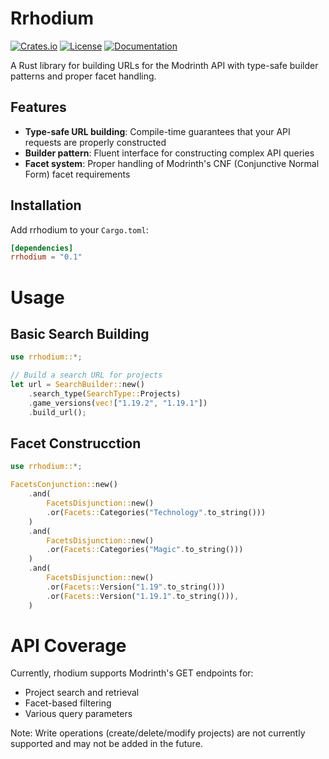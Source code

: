 # Rrhodium

[![Crates.io](https://img.shields.io/crates/v/rrhodium)](https://crates.io/crates/rrhodium)
[![License](https://img.shields.io/crates/l/rrhodium)](LICENSE)
[![Documentation](https://img.shields.io/docsrs/rrhodium)](https://docs.rs/rrhodium)

A Rust library for building URLs for the Modrinth API with type-safe builder
patterns and proper facet handling.

## Features

- **Type-safe URL building**: Compile-time guarantees that your API requests are properly constructed
- **Builder pattern**: Fluent interface for constructing complex API queries
- **Facet system**: Proper handling of Modrinth's CNF (Conjunctive Normal Form) facet requirements

## Installation

Add rrhodium to your `Cargo.toml`:

```toml
[dependencies]
rrhodium = "0.1"
```

# Usage
## Basic Search Building

```rust
use rrhodium::*;

// Build a search URL for projects
let url = SearchBuilder::new()
    .search_type(SearchType::Projects)
    .game_versions(vec!["1.19.2", "1.19.1"])
    .build_url();
```

## Facet Construcction


```rust
use rrhodium::*;

FacetsConjunction::new()
    .and(
        FacetsDisjunction::new()
        .or(Facets::Categories("Technology".to_string()))
    )
    .and(
        FacetsDisjunction::new()
        .or(Facets::Categories("Magic".to_string()))
    )
    .and(
        FacetsDisjunction::new()
        .or(Facets::Version("1.19".to_string()))
        .or(Facets::Version("1.19.1".to_string())),
    )
```

# API Coverage

Currently, rhodium supports Modrinth's GET endpoints for:

- Project search and retrieval
- Facet-based filtering
- Various query parameters

Note: Write operations (create/delete/modify projects) are not currently
supported and may not be added in the future.

